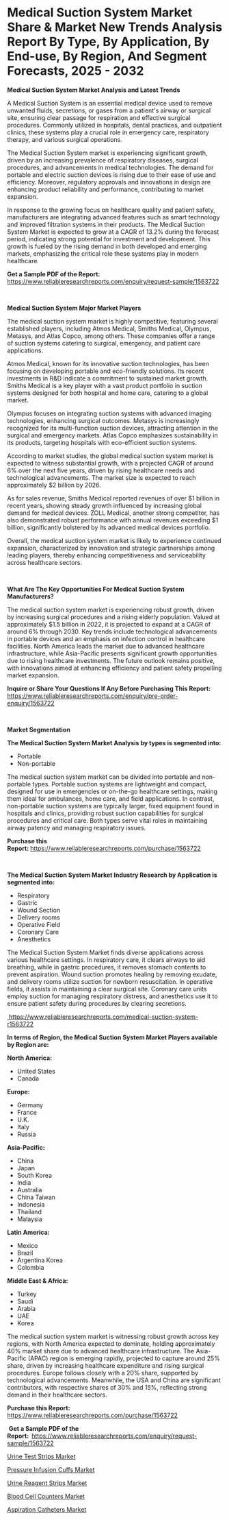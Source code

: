 <p><h1>Medical Suction System Market Share & Market New Trends Analysis Report By Type, By Application, By End-use, By Region, And Segment Forecasts, 2025 - 2032</h1></p><p><strong>Medical Suction System Market Analysis and Latest Trends</strong></p>
<p><p>A Medical Suction System is an essential medical device used to remove unwanted fluids, secretions, or gases from a patient's airway or surgical site, ensuring clear passage for respiration and effective surgical procedures. Commonly utilized in hospitals, dental practices, and outpatient clinics, these systems play a crucial role in emergency care, respiratory therapy, and various surgical operations.</p><p>The Medical Suction System market is experiencing significant growth, driven by an increasing prevalence of respiratory diseases, surgical procedures, and advancements in medical technologies. The demand for portable and electric suction devices is rising due to their ease of use and efficiency. Moreover, regulatory approvals and innovations in design are enhancing product reliability and performance, contributing to market expansion.</p><p>In response to the growing focus on healthcare quality and patient safety, manufacturers are integrating advanced features such as smart technology and improved filtration systems in their products. The Medical Suction System Market is expected to grow at a CAGR of 13.2% during the forecast period, indicating strong potential for investment and development. This growth is fueled by the rising demand in both developed and emerging markets, emphasizing the critical role these systems play in modern healthcare.</p></p>
<p><strong>Get a Sample PDF of the Report:&nbsp;</strong> <a href="https://www.reliableresearchreports.com/enquiry/request-sample/1563722?utm_campaign=13&utm_medium=2&utm_source=Github&utm_content=ia&utm_term=04032025&utm_id=medical-suction-system">https://www.reliableresearchreports.com/enquiry/request-sample/1563722</a></p>
<p>&nbsp;</p>
<p><strong>Medical Suction System Major Market Players</strong></p>
<p><p>The medical suction system market is highly competitive, featuring several established players, including Atmos Medical, Smiths Medical, Olympus, Metasys, and Atlas Copco, among others. These companies offer a range of suction systems catering to surgical, emergency, and patient care applications.</p><p>Atmos Medical, known for its innovative suction technologies, has been focusing on developing portable and eco-friendly solutions. Its recent investments in R&D indicate a commitment to sustained market growth. Smiths Medical is a key player with a vast product portfolio in suction systems designed for both hospital and home care, catering to a global market.</p><p>Olympus focuses on integrating suction systems with advanced imaging technologies, enhancing surgical outcomes. Metasys is increasingly recognized for its multi-function suction devices, attracting attention in the surgical and emergency markets. Atlas Copco emphasizes sustainability in its products, targeting hospitals with eco-efficient suction systems.</p><p>According to market studies, the global medical suction system market is expected to witness substantial growth, with a projected CAGR of around 6% over the next five years, driven by rising healthcare needs and technological advancements. The market size is expected to reach approximately $2 billion by 2026.</p><p>As for sales revenue, Smiths Medical reported revenues of over $1 billion in recent years, showing steady growth influenced by increasing global demand for medical devices. ZOLL Medical, another strong competitor, has also demonstrated robust performance with annual revenues exceeding $1 billion, significantly bolstered by its advanced medical devices portfolio.</p><p>Overall, the medical suction system market is likely to experience continued expansion, characterized by innovation and strategic partnerships among leading players, thereby enhancing competitiveness and serviceability across healthcare sectors.</p></p>
<p>&nbsp;</p>
<p><strong>What Are The Key Opportunities For Medical Suction System Manufacturers?</strong></p>
<p><p>The medical suction system market is experiencing robust growth, driven by increasing surgical procedures and a rising elderly population. Valued at approximately $1.5 billion in 2022, it is projected to expand at a CAGR of around 6% through 2030. Key trends include technological advancements in portable devices and an emphasis on infection control in healthcare facilities. North America leads the market due to advanced healthcare infrastructure, while Asia-Pacific presents significant growth opportunities due to rising healthcare investments. The future outlook remains positive, with innovations aimed at enhancing efficiency and patient safety propelling market expansion.</p></p>
<p><strong>Inquire or Share Your Questions If Any Before Purchasing This Report:</strong> <a href="https://www.reliableresearchreports.com/enquiry/pre-order-enquiry/1563722?utm_campaign=13&utm_medium=2&utm_source=Github&utm_content=ia&utm_term=04032025&utm_id=medical-suction-system">https://www.reliableresearchreports.com/enquiry/pre-order-enquiry/1563722</a></p>
<p>&nbsp;</p>
<p><strong>Market Segmentation</strong></p>
<p><strong>The Medical Suction System Market Analysis by types is segmented into:</strong></p>
<p><ul><li>Portable</li><li>Non-portable</li></ul></p>
<p><p>The medical suction system market can be divided into portable and non-portable types. Portable suction systems are lightweight and compact, designed for use in emergencies or on-the-go healthcare settings, making them ideal for ambulances, home care, and field applications. In contrast, non-portable suction systems are typically larger, fixed equipment found in hospitals and clinics, providing robust suction capabilities for surgical procedures and critical care. Both types serve vital roles in maintaining airway patency and managing respiratory issues.</p></p>
<p><strong>Purchase this Report:&nbsp;</strong><a href="https://www.reliableresearchreports.com/purchase/1563722?utm_campaign=13&utm_medium=2&utm_source=Github&utm_content=ia&utm_term=04032025&utm_id=medical-suction-system">https://www.reliableresearchreports.com/purchase/1563722</a></p>
<p>&nbsp;</p>
<p><strong>The Medical Suction System Market Industry Research by Application is segmented into:</strong></p>
<p><ul><li>Respiratory</li><li>Gastric</li><li>Wound Section</li><li>Delivery rooms</li><li>Operative Field</li><li>Coronary Care</li><li>Anesthetics</li></ul></p>
<p><p>The Medical Suction System Market finds diverse applications across various healthcare settings. In respiratory care, it clears airways to aid breathing, while in gastric procedures, it removes stomach contents to prevent aspiration. Wound suction promotes healing by removing exudate, and delivery rooms utilize suction for newborn resuscitation. In operative fields, it assists in maintaining a clear surgical site. Coronary care units employ suction for managing respiratory distress, and anesthetics use it to ensure patient safety during procedures by clearing secretions.</p></p>
<p><a href="https://www.reliableresearchreports.com/medical-suction-system-r1563722?utm_campaign=13&utm_medium=2&utm_source=Github&utm_content=ia&utm_term=04032025&utm_id=medical-suction-system">&nbsp;https://www.reliableresearchreports.com/medical-suction-system-r1563722</a></p>
<p><strong>In terms of Region, the Medical Suction System Market Players available by Region are:</strong></p>
<p>
    <p> <strong> North America: </strong>
        <ul>
            <li>United States</li>
            <li>Canada</li>
        </ul>
        </p> 
    <p> <strong> Europe: </strong>
        <ul>
            <li>Germany</li>
            <li>France</li>
            <li>U.K.</li>
            <li>Italy</li>
            <li>Russia</li>
        </ul>
        </p> 
    <p> <strong> Asia-Pacific: </strong>
        <ul>
            <li>China</li>
            <li>Japan</li>
            <li>South Korea</li>
            <li>India</li>
            <li>Australia</li>
            <li>China Taiwan</li>
            <li>Indonesia</li>
            <li>Thailand</li>
            <li>Malaysia</li>
        </ul>
        </p> 
    <p> <strong> Latin America: </strong>
        <ul>
            <li>Mexico</li>
            <li>Brazil</li>
            <li>Argentina Korea</li>
            <li>Colombia</li>
        </ul>
        </p> 
    <p> <strong> Middle East & Africa: </strong>
        <ul>
            <li>Turkey</li>
            <li>Saudi</li>
            <li>Arabia</li>
            <li>UAE</li>
            <li>Korea</li>
        </ul>
    </p>
    </p>
<p><p>The medical suction system market is witnessing robust growth across key regions, with North America expected to dominate, holding approximately 40% market share due to advanced healthcare infrastructure. The Asia-Pacific (APAC) region is emerging rapidly, projected to capture around 25% share, driven by increasing healthcare expenditure and rising surgical procedures. Europe follows closely with a 20% share, supported by technological advancements. Meanwhile, the USA and China are significant contributors, with respective shares of 30% and 15%, reflecting strong demand in their healthcare sectors.</p></p>
<p><strong>Purchase this Report: </strong><a href="https://www.reliableresearchreports.com/purchase/1563722?utm_campaign=13&utm_medium=2&utm_source=Github&utm_content=ia&utm_term=04032025&utm_id=medical-suction-system">https://www.reliableresearchreports.com/purchase/1563722</a></p>
<p>&nbsp;<strong>Get a Sample PDF of the Report:&nbsp;&nbsp;</strong><a href="https://www.reliableresearchreports.com/enquiry/request-sample/1563722?utm_campaign=13&utm_medium=2&utm_source=Github&utm_content=ia&utm_term=04032025&utm_id=medical-suction-system">https://www.reliableresearchreports.com/enquiry/request-sample/1563722</a></p>
<p><strong></strong></p>
<p><p><a href="https://github.com/anesimazikpd/Market-Research-Report-List-1/blob/main/urine-test-strips-market.md?utm_campaign=13&utm_medium=2&utm_source=Github&utm_content=ia&utm_term=04032025&utm_id=medical-suction-system">Urine Test Strips Market</a></p><p><a href="https://github.com/dolorespeddico90/Market-Research-Report-List-1/blob/main/pressure-infusion-cuffs-market.md?utm_campaign=13&utm_medium=2&utm_source=Github&utm_content=ia&utm_term=04032025&utm_id=medical-suction-system">Pressure Infusion Cuffs Market</a></p><p><a href="https://github.com/welidaeisya/Market-Research-Report-List-1/blob/main/urine-reagent-strips-market.md?utm_campaign=13&utm_medium=2&utm_source=Github&utm_content=ia&utm_term=04032025&utm_id=medical-suction-system">Urine Reagent Strips Market</a></p><p><a href="https://github.com/tafuaraasswn/Market-Research-Report-List-1/blob/main/blood-cell-counters-market.md?utm_campaign=13&utm_medium=2&utm_source=Github&utm_content=ia&utm_term=04032025&utm_id=medical-suction-system">Blood Cell Counters Market</a></p><p><a href="https://github.com/peggiputra7o/Market-Research-Report-List-1/blob/main/aspiration-catheters-market.md?utm_campaign=13&utm_medium=2&utm_source=Github&utm_content=ia&utm_term=04032025&utm_id=medical-suction-system">Aspiration Catheters Market</a></p></p>